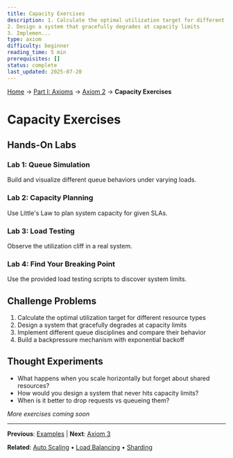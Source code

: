```yaml
---
title: Capacity Exercises
description: 1. Calculate the optimal utilization target for different resource types
2. Design a system that gracefully degrades at capacity limits
3. Implemen...
type: axiom
difficulty: beginner
reading_time: 5 min
prerequisites: []
status: complete
last_updated: 2025-07-20
---
```


<!-- Navigation -->
[Home](/) → [Part I: Axioms](/part1-axioms/) → [Axiom 2](/part1-axioms/axiom2-capacity/) → **Capacity Exercises**


# Capacity Exercises

## Hands-On Labs

### Lab 1: Queue Simulation
Build and visualize different queue behaviors under varying loads.

### Lab 2: Capacity Planning
Use Little's Law to plan system capacity for given SLAs.

### Lab 3: Load Testing
Observe the utilization cliff in a real system.

### Lab 4: Find Your Breaking Point
Use the provided load testing scripts to discover system limits.

## Challenge Problems

1. Calculate the optimal utilization target for different resource types
2. Design a system that gracefully degrades at capacity limits
3. Implement different queue disciplines and compare their behavior
4. Build a backpressure mechanism with exponential backoff

## Thought Experiments

- What happens when you scale horizontally but forget about shared resources?
- How would you design a system that never hits capacity limits?
- When is it better to drop requests vs queueing them?

*More exercises coming soon*

---

**Previous**: [Examples](examples.md) | **Next**: [Axiom 3](../axiom3-*)

**Related**: [Auto Scaling](/patterns/auto-scaling/) • [Load Balancing](/patterns/load-balancing/) • [Sharding](/patterns/sharding/)
